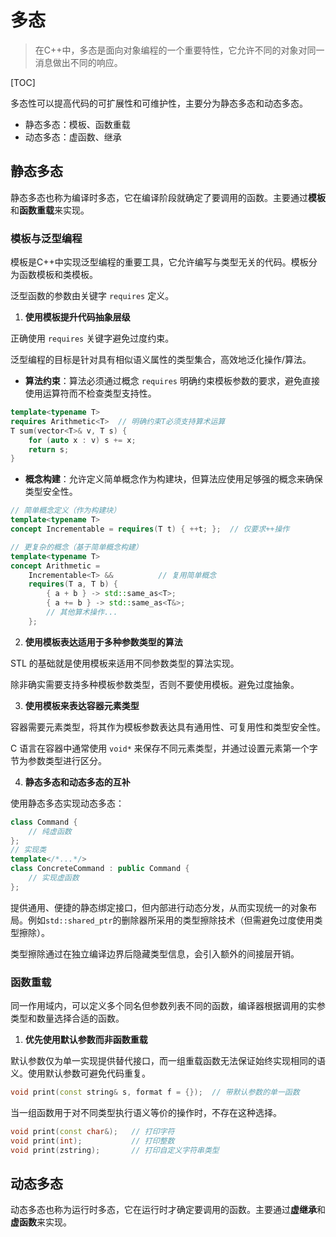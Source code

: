 # 多态

> 在C++中，多态是面向对象编程的一个重要特性，它允许不同的对象对同一消息做出不同的响应。

[TOC]

多态性可以提高代码的可扩展性和可维护性，主要分为静态多态和动态多态。

- 静态多态：模板、函数重载
- 动态多态：虚函数、继承

## 静态多态

静态多态也称为编译时多态，它在编译阶段就确定了要调用的函数。主要通过**模板**和**函数重载**来实现。

### 模板与泛型编程

模板是C++中实现泛型编程的重要工具，它允许编写与类型无关的代码。模板分为函数模板和类模板。

泛型函数的参数由关键字 `requires` 定义。

1. **使用模板提升代码抽象层级**

正确使用 `requires` 关键字避免过度约束。

泛型编程的目标是针对具有相似语义属性的类型集合，高效地泛化操作/算法。

- **算法约束**：算法必须通过概念 `requires` 明确约束模板参数的要求，避免直接使用运算符而不检查类型支持性。

```cpp
template<typename T>
requires Arithmetic<T>  // 明确约束T必须支持算术运算
T sum(vector<T>& v, T s) {
    for (auto x : v) s += x;
    return s;
}
```

- **概念构建**：允许定义简单概念作为构建块，但算法应使用足够强的概念来确保类型安全性。

```cpp
// 简单概念定义（作为构建块）
template<typename T>
concept Incrementable = requires(T t) { ++t; };  // 仅要求++操作

// 更复杂的概念（基于简单概念构建）
template<typename T>
concept Arithmetic = 
    Incrementable<T> &&          // 复用简单概念
    requires(T a, T b) {
        { a + b } -> std::same_as<T>;
        { a += b } -> std::same_as<T&>;
        // 其他算术操作...
    };
```

2. **使用模板表达适用于多种参数类型的算法**

STL 的基础就是使用模板来适用不同参数类型的算法实现。

除非确实需要支持多种模板参数类型，否则不要使用模板。避免过度抽象。

3. **使用模板来表达容器元素类型**

容器需要元素类型，将其作为模板参数表达具有通用性、可复用性和类型安全性。

C 语言在容器中通常使用 `void*` 来保存不同元素类型，并通过设置元素第一个字节为参数类型进行区分。

4. **静态多态和动态多态的互补**

使用静态多态实现动态多态：

```cpp
class Command {
    // 纯虚函数
};
// 实现类
template</*...*/>
class ConcreteCommand : public Command {
    // 实现虚函数
};
```

提供通用、便捷的静态绑定接口，但内部进行动态分发，从而实现统一的对象布局。例如`std::shared_ptr`的删除器所采用的类型擦除技术（但需避免过度使用类型擦除）。

类型擦除通过在独立编译边界后隐藏类型信息，会引入额外的间接层开销。

### 函数重载

同一作用域内，可以定义多个同名但参数列表不同的函数，编译器根据调用的实参类型和数量选择合适的函数。

1. **优先使用默认参数而非函数重载**

默认参数仅为单一实现提供替代接口，而一组重载函数无法保证始终实现相同的语义。使用默认参数可避免代码重复。

```cpp
void print(const string& s, format f = {});  // 带默认参数的单一函数
```

当一组函数用于对不同类型执行语义等价的操作时，不存在这种选择。

```cpp
void print(const char&);   // 打印字符
void print(int);           // 打印整数
void print(zstring);       // 打印自定义字符串类型
```

## 动态多态

动态多态也称为运行时多态，它在运行时才确定要调用的函数。主要通过**虚继承**和**虚函数**来实现。

